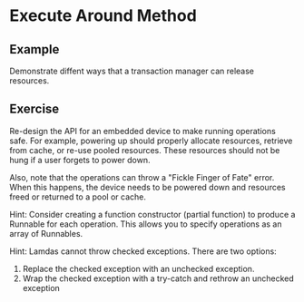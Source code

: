# Execute Around Method 

## Example

Demonstrate diffent ways that a transaction manager can release resources.

## Exercise

Re-design the API for an embedded device to make running operations safe.  For example, powering up
should properly allocate resources, retrieve from cache, or re-use pooled resources.
These resources should not be hung if a user forgets to power down.

Also, note that the operations can throw a "Fickle Finger of Fate" error.  When this happens, the device
needs to be powered down and resources freed or returned to a pool or cache.

Hint:  Consider creating a function constructor (partial function) to produce a Runnable for each operation.
This allows you to specify operations as an array of Runnables.

Hint: Lamdas cannot throw checked exceptions.  There are two options:
  1) Replace the checked exception with an unchecked exception.
  2) Wrap the checked exception with a try-catch and rethrow an unchecked exception
  
  